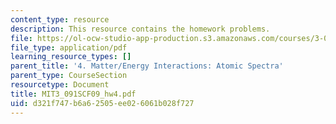 ```yaml
---
content_type: resource
description: This resource contains the homework problems.
file: https://ol-ocw-studio-app-production.s3.amazonaws.com/courses/3-091sc-introduction-to-solid-state-chemistry-fall-2010/d321f747b6a62505ee026061b028f727_MIT3_091SCF09_hw4.pdf
file_type: application/pdf
learning_resource_types: []
parent_title: '4. Matter/Energy Interactions: Atomic Spectra'
parent_type: CourseSection
resourcetype: Document
title: MIT3_091SCF09_hw4.pdf
uid: d321f747-b6a6-2505-ee02-6061b028f727
---
```

